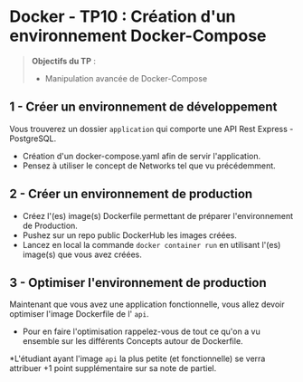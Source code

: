 # Docker - TP10 : Création d'un environnement Docker-Compose 
> **Objectifs du TP** :
>- Manipulation avancée de Docker-Compose
>

## 1 - Créer un environnement de développement

Vous trouverez un dossier `application` qui comporte une API Rest Express - PostgreSQL. 

- Création d'un docker-compose.yaml afin de servir l'application.
- Pensez à utiliser le concept de Networks tel que vu précédemment.

## 2 - Créer un environnement de production 

- Créez l'(es) image(s) Dockerfile permettant de préparer l'environnement de Production.
- Pushez sur un repo public DockerHub les images créées.
- Lancez en local la commande `docker container run` en utilisant l'(es) image(s) que vous avez créées.

## 3 - Optimiser l'environnement de production 

Maintenant que vous avez une application fonctionnelle, vous allez devoir optimiser l'image Dockerfile de l' `api`.

- Pour en faire l'optimisation rappelez-vous de tout ce qu'on a vu ensemble sur les différents Concepts autour de Dockerfile.

*L'étudiant ayant l'image `api` la plus petite (et fonctionnelle) se verra attribuer +1 point supplémentaire sur sa note de partiel.
